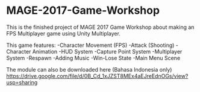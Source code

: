 # MAGE-2017-Game-Workshop
This is the finished project of MAGE 2017 Game Workshop about making an FPS Multiplayer game using Unity Multiplayer.

This game features:
-Character Movement (FPS)
-Attack (Shooting)
-Character Animation
-HUD System
-Capture Point System
-Multiplayer System
-Respawn
-Adding Music
-Win-Lose State
-Main Menu Scene

The module can also be downloaded here (Bahasa Indonesia only)
https://drive.google.com/file/d/0B_Cd_1xJZST8MEx4aEJreEdnOGs/view?usp=sharing
